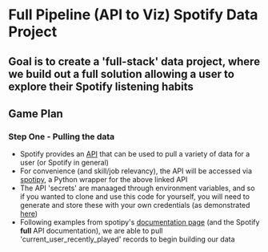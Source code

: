 # Full Pipeline (API to Viz) Spotify Data Project

## Goal is to create a 'full-stack' data project, where we build out a full solution allowing a user to explore their Spotify listening habits

## **Game Plan**

### Step One - Pulling the data
- Spotify provides an [API](https://developer.spotify.com/documentation/web-api/) that can be used to pull a variety of data for a user (or Spotify in general)
- For convenience (and skill/job relevancy), the API will be accessed via [spotipy](https://github.com/plamere/spotipy), a Python wrapper for the above linked API
- The API 'secrets' are manaaged through environment variables, and so if you wanted to clone and use this code for yourself, you will need to generate and store these with your own credentials (as demonstrated [here](https://www.youtube.com/watch?v=3RGm4jALukM))
- Following examples from spotipy's [documentation page](https://spotipy.readthedocs.io/en/master/) (and the Spotify **full** API documentation), we are able to pull 'current_user_recently_played' records to begin building our data



